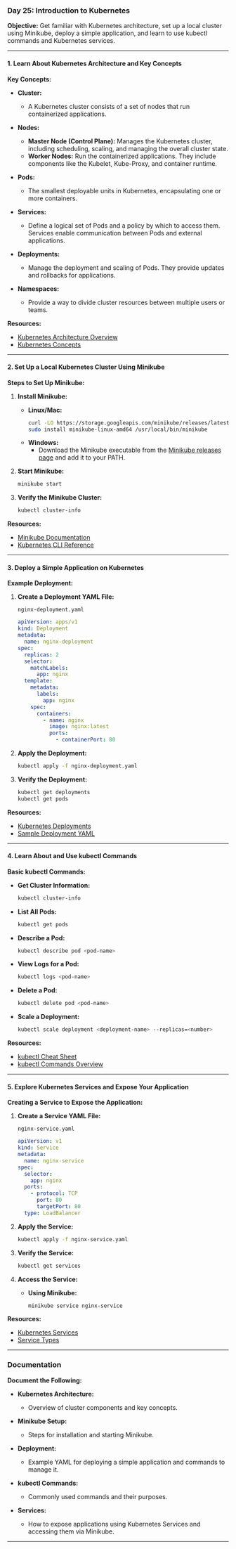 ### Day 25: Introduction to Kubernetes

**Objective:** Get familiar with Kubernetes architecture, set up a local cluster using Minikube, deploy a simple application, and learn to use kubectl commands and Kubernetes services.

---

#### **1. Learn About Kubernetes Architecture and Key Concepts**

**Key Concepts:**

- **Cluster:**

  - A Kubernetes cluster consists of a set of nodes that run containerized applications.

- **Nodes:**

  - **Master Node (Control Plane):** Manages the Kubernetes cluster, including scheduling, scaling, and managing the overall cluster state.
  - **Worker Nodes:** Run the containerized applications. They include components like the Kubelet, Kube-Proxy, and container runtime.

- **Pods:**

  - The smallest deployable units in Kubernetes, encapsulating one or more containers.

- **Services:**

  - Define a logical set of Pods and a policy by which to access them. Services enable communication between Pods and external applications.

- **Deployments:**

  - Manage the deployment and scaling of Pods. They provide updates and rollbacks for applications.

- **Namespaces:**
  - Provide a way to divide cluster resources between multiple users or teams.

**Resources:**

- [Kubernetes Architecture Overview](https://kubernetes.io/docs/concepts/overview/components/)
- [Kubernetes Concepts](https://kubernetes.io/docs/concepts/)

---

#### **2. Set Up a Local Kubernetes Cluster Using Minikube**

**Steps to Set Up Minikube:**

1. **Install Minikube:**

   - **Linux/Mac:**
     ```sh
     curl -LO https://storage.googleapis.com/minikube/releases/latest/minikube-linux-amd64
     sudo install minikube-linux-amd64 /usr/local/bin/minikube
     ```
   - **Windows:**
     - Download the Minikube executable from the [Minikube releases page](https://github.com/kubernetes/minikube/releases) and add it to your PATH.

2. **Start Minikube:**

   ```sh
   minikube start
   ```

3. **Verify the Minikube Cluster:**
   ```sh
   kubectl cluster-info
   ```

**Resources:**

- [Minikube Documentation](https://minikube.sigs.k8s.io/docs/)
- [Kubernetes CLI Reference](https://kubernetes.io/docs/reference/kubectl/overview/)

---

#### **3. Deploy a Simple Application on Kubernetes**

**Example Deployment:**

1. **Create a Deployment YAML File:**

   `nginx-deployment.yaml`

   ```yaml
   apiVersion: apps/v1
   kind: Deployment
   metadata:
     name: nginx-deployment
   spec:
     replicas: 2
     selector:
       matchLabels:
         app: nginx
     template:
       metadata:
         labels:
           app: nginx
       spec:
         containers:
           - name: nginx
             image: nginx:latest
             ports:
               - containerPort: 80
   ```

2. **Apply the Deployment:**

   ```sh
   kubectl apply -f nginx-deployment.yaml
   ```

3. **Verify the Deployment:**
   ```sh
   kubectl get deployments
   kubectl get pods
   ```

**Resources:**

- [Kubernetes Deployments](https://kubernetes.io/docs/concepts/workloads/controllers/deployment/)
- [Sample Deployment YAML](https://kubernetes.io/docs/concepts/workloads/controllers/deployment/#creating-a-deployment)

---

#### **4. Learn About and Use kubectl Commands**

**Basic kubectl Commands:**

- **Get Cluster Information:**

  ```sh
  kubectl cluster-info
  ```

- **List All Pods:**

  ```sh
  kubectl get pods
  ```

- **Describe a Pod:**

  ```sh
  kubectl describe pod <pod-name>
  ```

- **View Logs for a Pod:**

  ```sh
  kubectl logs <pod-name>
  ```

- **Delete a Pod:**

  ```sh
  kubectl delete pod <pod-name>
  ```

- **Scale a Deployment:**
  ```sh
  kubectl scale deployment <deployment-name> --replicas=<number>
  ```

**Resources:**

- [kubectl Cheat Sheet](https://kubernetes.io/docs/reference/kubectl/cheatsheet/)
- [kubectl Commands Overview](https://kubernetes.io/docs/reference/generated/kubectl/kubectl-commands)

---

#### **5. Explore Kubernetes Services and Expose Your Application**

**Creating a Service to Expose the Application:**

1. **Create a Service YAML File:**

   `nginx-service.yaml`

   ```yaml
   apiVersion: v1
   kind: Service
   metadata:
     name: nginx-service
   spec:
     selector:
       app: nginx
     ports:
       - protocol: TCP
         port: 80
         targetPort: 80
     type: LoadBalancer
   ```

2. **Apply the Service:**

   ```sh
   kubectl apply -f nginx-service.yaml
   ```

3. **Verify the Service:**

   ```sh
   kubectl get services
   ```

4. **Access the Service:**
   - **Using Minikube:**
     ```sh
     minikube service nginx-service
     ```

**Resources:**

- [Kubernetes Services](https://kubernetes.io/docs/concepts/services-networking/service/)
- [Service Types](https://kubernetes.io/docs/concepts/services-networking/service/#publishing-services-service-types)

---

### **Documentation**

**Document the Following:**

- **Kubernetes Architecture:**

  - Overview of cluster components and key concepts.

- **Minikube Setup:**

  - Steps for installation and starting Minikube.

- **Deployment:**

  - Example YAML for deploying a simple application and commands to manage it.

- **kubectl Commands:**

  - Commonly used commands and their purposes.

- **Services:**
  - How to expose applications using Kubernetes Services and accessing them via Minikube.

---
